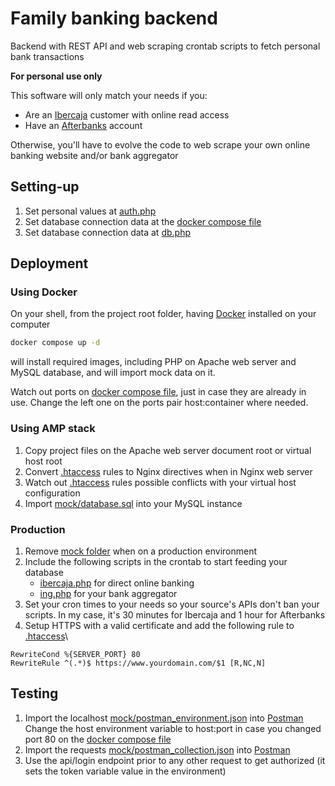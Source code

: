 # Family banking backend
Backend with REST API and web scraping crontab scripts to fetch personal bank transactions

**For personal use only**

This software will only match your needs if you:
* Are an [Ibercaja](www.ibercaja.es) customer with online read access
* Have an [Afterbanks](www.afterbanks.com) account

Otherwise, you'll have to evolve the code to web scrape your own online banking website and/or bank aggregator

## Setting-up
1. Set personal values at [auth.php](https://github.com/diegotid/family-banking-backend/blob/master/conf/auth.php)
2. Set database connection data at the [docker compose file](https://github.com/diegotid/family-banking-backend/blob/master/docker-compose.yml)
3. Set database connection data at [db.php](https://github.com/diegotid/family-banking-backend/blob/master/conf/db.php)

## Deployment

### Using Docker
On your shell, from the project root folder, having [Docker](https://www.docker.com/products/docker-desktop) installed on your computer
```bash
docker compose up -d
```
will install required images, including PHP on Apache web server and MySQL database, and will import mock data on it.

Watch out ports on [docker compose file](https://github.com/diegotid/family-banking-backend/blob/master/docker-compose.yml), just in case they are already in use. Change the left one on the ports pair host:container where needed.

### Using AMP stack
1. Copy project files on the Apache web server document root or virtual host root
2. Convert [.htaccess](https://github.com/diegotid/family-banking-backend/blob/master/.htaccess) rules to Nginx directives when in Nginx web server
3. Watch out [.htaccess](https://github.com/diegotid/family-banking-backend/blob/master/.htaccess) rules possible conflicts with your virtual host configuration
4. Import [mock/database.sql](https://github.com/diegotid/family-banking-backend/blob/master/mock/database.sql) into your MySQL instance

### Production
1. Remove [mock folder](https://github.com/diegotid/family-banking-backend/tree/master/mock) when on a production environment
2. Include the following scripts in the crontab to start feeding your database
    * [ibercaja.php](https://github.com/diegotid/family-banking-backend/blob/master/ibercaja.php) for direct online banking
    * [ing.php](https://github.com/diegotid/family-banking-backend/blob/master/ing.php) for your bank aggregator
3. Set your cron times to your needs so your source's APIs don't ban your scripts. In my case, it's 30 minutes for Ibercaja and 1 hour for Afterbanks
4. Setup HTTPS with a valid certificate and add the following rule to [.htaccess](https://github.com/diegotid/family-banking-backend/blob/master/.htaccess)\
```
RewriteCond %{SERVER_PORT} 80 
RewriteRule ^(.*)$ https://www.yourdomain.com/$1 [R,NC,N]
```

## Testing
1. Import the localhost [mock/postman_environment.json](https://github.com/diegotid/family-banking-backend/blob/master/mock/postman_environment.json) into [Postman](https://www.postman.com)\
Change the host environment variable to host:port in case you changed port 80 on the [docker compose file](https://github.com/diegotid/family-banking-backend/blob/master/docker-compose.yml)
2. Import the requests [mock/postman_collection.json](https://github.com/diegotid/family-banking-backend/blob/master/mock/postman_collection.json) into [Postman](https://www.postman.com)
3. Use the api/login endpoint prior to any other request to get authorized (it sets the token variable value in the environment)

